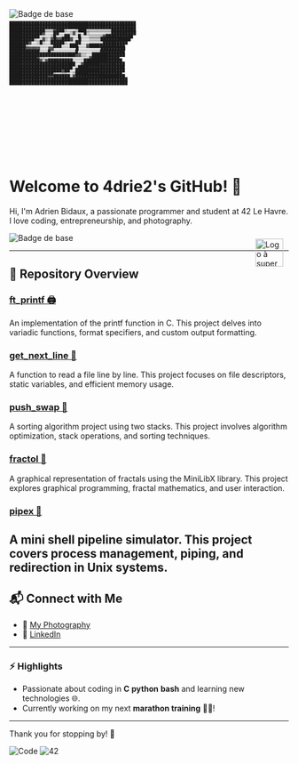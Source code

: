 <img src="https://img.shields.io/badge/42-Le_Havre-white?style=for-the-badge&logo=42" alt="Badge de base">
<div class="text-[1px] font-mono text-gray-500" style="white-space:pre;line-height:0.8;transform:scale(0.5);transform-origin:top left">
██████████████████████████████████████████████<br>██████████████████████████████████████████████<br>█████████████▒▒▒▓███▒░░░▒███▒▒▒▒▒▒▒▒▒█████████<br>████████████▓░░░██░░░░▒▓░░░█▒░░░░░░░░█████████<br>███████████░░░░▒█░░░██░░░█░░░▒▒▒▒▒▓██████████<br>█████████▒░░▓▒░▓█▓▓███▓░░█░░░▒▒▒▒███████████<br>███████▓░░▒█▒░░█████▒░░░██░░░░░░░░█████████<br>██████▒░░░░░░░░░███░░░███░░░▓█████████████<br>██████▓▓▓▓▓░░░▓▓░░░░░░░░█░░░░░░░░█████████<br>███████████░░░█░░░░░░░░░█░░░░░░░░█████████<br>████████████████████████▓▓▒▒░░████████████<br>██████████▓▒▒░░░░░░░░░░░░░░░░▓██████████<br>███████████▓░▓█████████░░░░██████████████<br>████████████████████████░░▓███████████████<br>███████████████████████░░█████████████████<br>███████████████████▓██░░██████████████████<br>████████████████▒░░▒▒░░▒█████████████████<br>██████████████▓▓██████░▓██████████████████<br>███████████████████████████████████████████<br>███████████████████████████████████████████<br>
</div>

# Welcome to 4drie2's GitHub! 👋  

Hi, I'm Adrien Bidaux, a passionate programmer and student at 42 Le Havre.  
I love coding, entrepreneurship, and photography.  

<div style="position: relative; width: 100%; height: auto;">
  <img src="https://img.shields.io/badge/42-Paris-white?style=for-the-badge&logo=42" alt="Badge de base">
  <img src="https://42blockchain.com/42Blockchain-logo.svg" style="position: absolute; top: 10px; right: 10px; width: 50px; height: auto; z-index: 2;" alt="Logo à superposer">
</div>

---

## 📂 Repository Overview

### [ft_printf 🖨️](https://github.com/4drie2/ft_printf)
An implementation of the printf function in C. This project delves into variadic functions, format specifiers, and custom output formatting.

### [get_next_line 📄](https://github.com/4drie2/get_next_line)
A function to read a file line by line. This project focuses on file descriptors, static variables, and efficient memory usage.

### [push_swap 🔄](https://github.com/4drie2/push_swap)
A sorting algorithm project using two stacks. This project involves algorithm optimization, stack operations, and sorting techniques.

### [fractol 🌌](https://github.com/4drie2/fractol)
A graphical representation of fractals using the MiniLibX library. This project explores graphical programming, fractal mathematics, and user interaction.

### [pipex 🔧](https://github.com/4drie2/pipex)
A mini shell pipeline simulator. This project covers process management, piping, and redirection in Unix systems.
---

## 📬 Connect with Me  
- 📸 [My Photography](https://www.flickr.com/photos/195770192@N05/)  
- 💼 [LinkedIn](https://www.linkedin.com/in/adrien-bidaux)  

---

### ⚡ Highlights
- Passionate about coding in **C** **python** **bash** and learning new technologies 🌐.  
- Currently working on my next **marathon training** 🏃‍♂️!  

---

Thank you for stopping by! 🎉  

![Code](https://img.shields.io/badge/Made%20with-Love-%23FF69B4) ![42](https://img.shields.io/badge/42-Student-blue)
